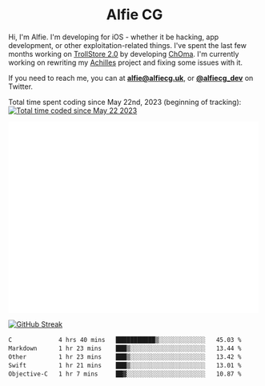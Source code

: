 <h1 align="center">Alfie CG</h1>

Hi, I'm Alfie. I'm developing for iOS - whether it be hacking, app development, or other exploitation-related things. I've spent the last few months working on [TrollStore 2.0](https://github.com/opa334/TrollStore) by developing [ChOma](https://github.com/opa334/ChOma). I'm currently working on rewriting my [Achilles](https://github.com/alfiecg24/Achilles) project and fixing some issues with it.

If you need to reach me, you can at **alfie@alfiecg.uk**, or **[@alfiecg_dev](https://twitter.com/alfiecg_dev)** on Twitter.

Total time spent coding since May 22nd, 2023 (beginning of tracking): <a href="https://wakatime.com/@61592169-b9cf-4af8-b6fa-8ac7d4369b01"><img src="https://wakatime.com/badge/user/61592169-b9cf-4af8-b6fa-8ac7d4369b01.svg" alt="Total time coded since May 22 2023" /></a>


<img align="center" src="/github-metrics.svg" alt="Metrics" width="500">

[![GitHub Streak](https://streak-stats.demolab.com/?user=alfiecg24)](https://git.io/streak-stats)

<!--START_SECTION:waka-->

```txt
C             4 hrs 40 mins   ███████████▒░░░░░░░░░░░░░   45.03 %
Markdown      1 hr 23 mins    ███▒░░░░░░░░░░░░░░░░░░░░░   13.44 %
Other         1 hr 23 mins    ███▒░░░░░░░░░░░░░░░░░░░░░   13.42 %
Swift         1 hr 21 mins    ███▒░░░░░░░░░░░░░░░░░░░░░   13.01 %
Objective-C   1 hr 7 mins     ██▓░░░░░░░░░░░░░░░░░░░░░░   10.87 %
```

<!--END_SECTION:waka-->
